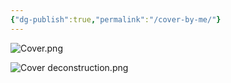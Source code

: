 ```yaml
---
{"dg-publish":true,"permalink":"/cover-by-me/"}
---
```


![Cover.png](/img/user/Archives/Cover.png)



![Cover deconstruction.png](/img/user/Cover%20deconstruction.png)
